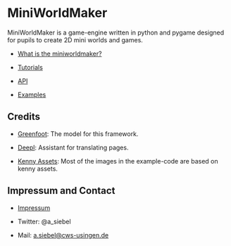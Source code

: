 MiniWorldMaker
==============

MiniWorldMaker is a game-engine written in python and pygame 
designed for pupils to create 2D mini worlds and games.

  * [What is the miniworldmaker?](mwm.md)
  
  * [Tutorials](tutorials.md)

  * [API](modules.md)

  * [Examples](examples.md)

Credits
---------

  * [Greenfoot](https://www.greenfoot.org/door): The model for this framework.

  * [Deepl](https://www.deepl.com/translator): Assistant for translating pages.
  
  * [Kenny Assets](https://www.kenney.nl/assets): Most of the images in the example-code are based on kenny assets. 

Impressum and Contact
--------------------------

  * [Impressum](impressum.md)
  
  * Twitter: @a_siebel
  
  * Mail: a.siebel@cws-usingen.de